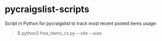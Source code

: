 # pycraigslist-scripts
Script in Python for pycraigslist to track most recent posted items
usage:
> $ python3 free_items_cs.py --site <list of cities seperated by spaces> --size <size of queue to hold rolling list>
